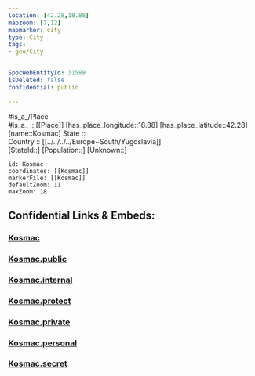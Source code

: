 ```yaml
---
location: [42.28,18.88] 
mapzoom: [7,12] 
mapmarker: city 
type: City
tags:
- geo/City


SpocWebEntityId: 31589
isDeleted: false
confidential: public

---
```

#is_a_/Place  
#is_a_ :: [[Place]] 
[has_place_longitude::18.88] 
[has_place_latitude::42.28] 
[name::Kosmac] 
State ::  
Country :: [[../../../../Europe~South/Yugoslavia]]  
[StateId::] 
[Population::] 
[Unknown::] 


```leaflet
id: Kosmac
coordinates: [[Kosmac]] 
markerFile: [[Kosmac]] 
defaultZoom: 11 
maxZoom: 18
```


## Confidential Links & Embeds: 

### [Kosmac](/_Standards/Earth/Continent/Europe/Europe~Central/Croatia/Counties/Dubrovacko-Neretvanska/Kosmac.md) 

### [Kosmac.public](/_public/Earth/Continent/Europe/Europe~Central/Croatia/Counties/Dubrovacko-Neretvanska/Kosmac.public.md) 

### [Kosmac.internal](/_internal/Earth/Continent/Europe/Europe~Central/Croatia/Counties/Dubrovacko-Neretvanska/Kosmac.internal.md) 

### [Kosmac.protect](/_protect/Earth/Continent/Europe/Europe~Central/Croatia/Counties/Dubrovacko-Neretvanska/Kosmac.protect.md) 

### [Kosmac.private](/_private/Earth/Continent/Europe/Europe~Central/Croatia/Counties/Dubrovacko-Neretvanska/Kosmac.private.md) 

### [Kosmac.personal](/_personal/Earth/Continent/Europe/Europe~Central/Croatia/Counties/Dubrovacko-Neretvanska/Kosmac.personal.md) 

### [Kosmac.secret](/_secret/Earth/Continent/Europe/Europe~Central/Croatia/Counties/Dubrovacko-Neretvanska/Kosmac.secret.md)

